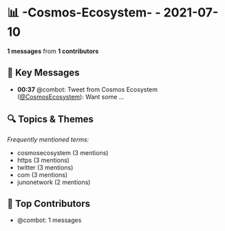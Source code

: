# 📊 -Cosmos-Ecosystem- - 2021-07-10
**1 messages** from **1 contributors**

## 💬 Key Messages
- **00:37** @combot: Tweet from Cosmos Ecosystem ([@CosmosEcosystem](https://twitter.com/CosmosEcosystem)):
Want some ...

## 🔍 Topics & Themes
*Frequently mentioned terms:*
- cosmosecosystem (3 mentions)
- https (3 mentions)
- twitter (3 mentions)
- com (3 mentions)
- junonetwork (2 mentions)

## 👥 Top Contributors
- @combot: 1 messages